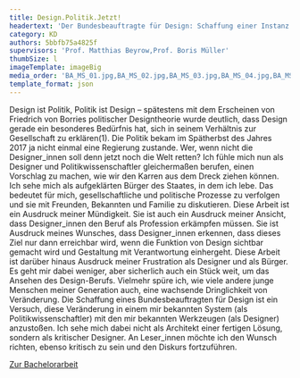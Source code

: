 ```yaml
---
title: Design.Politik.Jetzt!
headertext: 'Der Bundesbeauftragte für Design: Schaffung einer Instanz zur Vermittlung zwischen Gesellschaft und politischer Verwaltung durch Methoden und Techniken des Designs'
category: KD
authors: 5bbfb75a4825f
supervisors: 'Prof. Matthias Beyrow,Prof. Boris Müller'
thumbSize: l
imageTemplate: imageBig
media_order: 'BA_MS_01.jpg,BA_MS_02.jpg,BA_MS_03.jpg,BA_MS_04.jpg,BA_MS_05.jpg,BA_MS_01 Kopie.jpg'
template_format: json
---
```


Design ist Politik, Politik ist Design – spätestens mit dem Erscheinen von Friedrich von Borries politischer Designtheorie wurde deutlich, dass Design gerade ein besonderes Bedürfnis hat, sich in seinem Verhältnis zur Gesellschaft zu erklären(1). Die Politik bekam im Spätherbst des Jahres 2017 ja nicht einmal eine Regierung zustande. Wer, wenn nicht die Designer_innen soll denn jetzt noch die Welt retten? Ich fühle mich nun als Designer und Politikwissenschaftler gleichermaßen berufen, einen Vorschlag zu machen, wie wir den Karren aus dem Dreck ziehen können. Ich sehe mich als aufgeklärten Bürger des Staates, in dem ich lebe. Das bedeutet für mich, gesellschaftliche und politische Prozesse zu verfolgen und sie mit Freunden, Bekannten und Familie zu diskutieren. Diese Arbeit ist ein Ausdruck meiner Mündigkeit. Sie ist auch ein Ausdruck meiner Ansicht, dass Designer_innen den Beruf als Profession erkämpfen müssen. Sie ist Ausdruck meines Wunsches, dass Designer_innen erkennen, dass dieses Ziel nur dann erreichbar wird, wenn die Funktion von Design sichtbar gemacht wird und Gestaltung mit Verantwortung einhergeht. Diese Arbeit ist darüber hinaus Ausdruck meiner Frustration als Designer und als Bürger. Es geht mir dabei weniger, aber sicherlich auch ein Stück weit, um das Ansehen des Design-Berufs. Vielmehr spüre ich, wie viele andere junge Menschen meiner Generation auch, eine wachsende Dringlichkeit von Veränderung. Die Schaffung eines Bundesbeauftragten für Design ist ein Versuch, diese Veränderung in einem mir bekannten System (als Politikwissenschaftler) mit den mir bekannten Werkzeugen (als Designer) anzustoßen. Ich sehe mich dabei nicht als Architekt einer fertigen Lösung, sondern als kritischer Designer. An Leser_innen möchte ich den Wunsch richten, ebenso kritisch zu sein und den Diskurs fortzuführen.

<a href="https://fhp.incom.org/action/open-file/270544" target="_blank">Zur Bachelorarbeit</a>